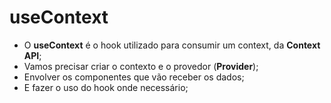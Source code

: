 # useContext

- O **useContext** é o hook utilizado para consumir um context, da **Context API**;
- Vamos precisar criar o contexto e o provedor (**Provider**);
- Envolver os componentes que vão receber os dados;
- E fazer o uso do hook onde necessário;